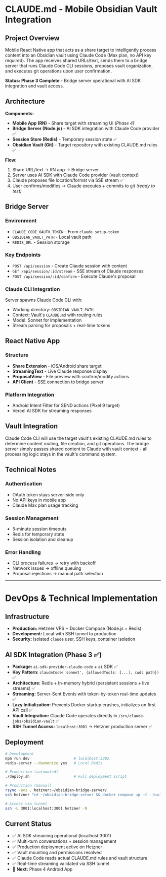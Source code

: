 # CLAUDE.md - Mobile Obsidian Vault Integration

## Project Overview
Mobile React Native app that acts as a share target to intelligently process content into an Obsidian vault using Claude Code (Max plan, no API key required). The app receives shared URLs/text, sends them to a bridge server that runs Claude Code CLI sessions, proposes vault organization, and executes git operations upon user confirmation.

**Status: Phase 3 Complete** - Bridge server operational with AI SDK integration and vault access.

## Architecture

**Components:**
- **Mobile App (RN)** - Share target with streaming UI *(Phase 4)*
- **Bridge Server (Node.js)** - AI SDK integration with Claude Code provider ✅
- **Session Store (Redis)** - Temporary session state ✅  
- **Obsidian Vault (Git)** - Target repository with existing CLAUDE.md rules ✅

**Flow:**
1. Share URL/text → RN app → Bridge server
2. Server uses AI SDK with Claude Code provider (vault context)
3. Claude proposes file location/format via SSE stream ✅
4. User confirms/modifies → Claude executes + commits to git *(ready to test)*

## Bridge Server

### Environment
- `CLAUDE_CODE_OAUTH_TOKEN` - From `claude setup-token`
- `OBSIDIAN_VAULT_PATH` - Local vault path
- `REDIS_URL` - Session storage

### Key Endpoints
- `POST /api/session` - Create Claude session with content
- `GET /api/session/:id/stream` - SSE stream of Claude responses
- `POST /api/session/:id/confirm` - Execute Claude's proposal

### Claude CLI Integration
Server spawns Claude Code CLI with:
- Working directory: `OBSIDIAN_VAULT_PATH`
- Context: Vault's `CLAUDE.md` with routing rules
- Model: Sonnet for implementation
- Stream parsing for proposals + real-time tokens

## React Native App

### Structure
- **Share Extension** - iOS/Android share target
- **StreamingText** - Live Claude response display
- **ProposalView** - File preview with confirm/modify actions
- **API Client** - SSE connection to bridge server

### Platform Integration
- Android Intent Filter for SEND actions (Pixel 9 target)
- Vercel AI SDK for streaming responses

## Vault Integration

Claude Code CLI will use the target vault's existing CLAUDE.md rules to determine content routing, file creation, and git operations. The bridge server simply passes shared content to Claude with vault context - all processing logic stays in the vault's command system.

## Technical Notes

### Authentication
- OAuth token stays server-side only
- No API keys in mobile app
- Claude Max plan usage tracking

### Session Management
- 5-minute session timeouts
- Redis for temporary state
- Session isolation and cleanup

### Error Handling
- CLI process failures → retry with backoff
- Network issues → offline queuing
- Proposal rejections → manual path selection

---

# DevOps & Technical Implementation

## Infrastructure
- **Production:** Hetzner VPS + Docker Compose (Node.js + Redis)
- **Development:** Local with SSH tunnel to production
- **Security:** Isolated `claude` user, SSH keys, container isolation

## AI SDK Integration (Phase 3 ✅)
- **Package:** `ai-sdk-provider-claude-code` + `ai` SDK ✅
- **Key Pattern:** `claudeCode('sonnet', {allowedTools: [...], cwd: path})` ✅
- **Architecture:** Redis + In-memory hybrid (persistent sessions + live streams) ✅
- **Streaming:** Server-Sent Events with token-by-token real-time updates ✅
- **Lazy Initialization:** Prevents Docker startup crashes, initializes on first API call ✅
- **Vault Integration:** Claude Code operates directly in `/srv/claude-jobs/obsidian-vault` ✅
- **SSH Tunnel Access:** `localhost:3001` → Hetzner production server ✅

## Deployment
```bash
# Development
npm run dev                    # localhost:3002
redis-server --daemonize yes   # Local Redis

# Production (automated)
./deploy.sh                    # Full deployment script

# Production (manual)  
rsync -avz . hetzner:~/obsidian-bridge-server/
ssh hetzner "cd ~/obsidian-bridge-server && docker compose up -d --build"

# Access via tunnel
ssh -L 3001:localhost:3001 hetzner -N  
```

## Current Status
- ✅ AI SDK streaming operational (localhost:3001) 
- ✅ Multi-turn conversations + session management
- ✅ Production deployment active on Hetzner
- ✅ Vault mounting and permissions resolved
- ✅ Claude Code reads actual CLAUDE.md rules and vault structure
- ✅ Real-time streaming validated via SSH tunnel
- 🚀 **Next:** Phase 4 Android App
